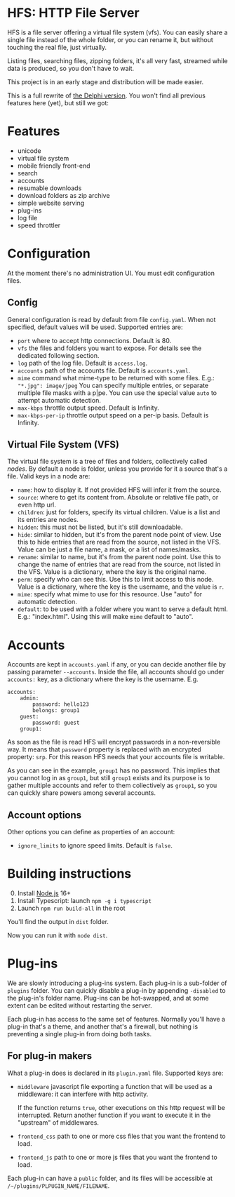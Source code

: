 # HFS: HTTP File Server

HFS is a file server offering a virtual file system (vfs).
You can easily share a single file instead of the whole folder,
or you can rename it, but without touching the real file, just virtually.

Listing files, searching files, zipping folders, it's all very fast, streamed while data is produced, so you don't have to wait. 

This project is in an early stage and distribution will be made easier.

This is a full rewrite of [the Delphi version](https://github.com/rejetto/hfs2).
You won't find all previous features here (yet), but still we got:

# Features
- unicode
- virtual file system
- mobile friendly front-end
- search
- accounts
- resumable downloads
- download folders as zip archive
- simple website serving
- plug-ins
- log file
- speed throttler

# Configuration

At the moment there's no administration UI. You must edit configuration files.

## Config

General configuration is read by default from file `config.yaml`.
When not specified, default values will be used.
Supported entries are:
- `port` where to accept http connections. Default is 80.
- `vfs` the files and folders you want to expose. For details see the dedicated following section.
- `log` path of the log file. Default is `access.log`.
- `accounts` path of the accounts file. Default is `accounts.yaml`.
- `mime` command what mime-type to be returned with some files. 
    E.g.: `"*.jpg": image/jpeg`
    You can specify multiple entries, or separate multiple file masks with a p|pe.
    You can use the special value `auto` to attempt automatic detection.
- `max-kbps` throttle output speed. Default is Infinity.
- `max-kbps-per-ip` throttle output speed on a per-ip basis. Default is Infinity.
 
## Virtual File System (VFS)

The virtual file system is a tree of files and folders, collectively called *nodes*.
By default a node is folder, unless you provide for it a source that's a file.
Valid keys in a node are: 
- `name`: how to display it. If not provided HFS will infer it from the source.  
- `source`: where to get its content from. Absolute or relative file path, or even http url.
- `children`: just for folders, specify its virtual children.
     Value is a list and its entries are nodes.  
- `hidden`: this must not be listed, but it's still downloadable.
- `hide`: similar to hidden, but it's from the parent node point of view.
     Use this to hide entries that are read from the source, not listed in the VFS.
     Value can be just a file name, a mask, or a list of names/masks. 
- `rename`: similar to name, but it's  from the parent node point.
     Use this to change the name of  entries that are read from the source, not listed in the VFS.
     Value is a dictionary, where the key is the original name.   
- `perm`: specify who can see this.
     Use this to limit access to this node.
     Value is a dictionary, where the key is the username, and the value is `r`.    
- `mime`: specify what mime to use for this resource. Use "auto" for automatic detection.
- `default`: to be used with a folder where you want to serve a default html. E.g.: "index.html". Using this will make `mime` default to "auto".  

# Accounts

Accounts are kept in `accounts.yaml` if any, or you can decide another file by passing parameter `--accounts`.
Inside the file, all accounts should go under `accounts:` key, as a dictionary where the key is the username.
E.g.
```
accounts:
    admin:
        password: hello123
        belongs: group1
    guest:
        password: guest
    group1:
```

As soon as the file is read HFS will encrypt passwords in a non-reversible way. It means that `password` property is replaced with an encrypted property: `srp`.
For this reason HFS needs that your accounts file is writable.

As you can see in the example, `group1` has no password. This implies that you cannot log in as `group1`, but still `group1` exists and its purpose is to
gather multiple accounts and refer to them collectively as `group1`, so you can quickly share powers among several accounts.

## Account options

Other options you can define as properties of an account:

- `ignore_limits` to ignore speed limits. Default is `false`.

# Building instructions

0. Install [Node.js](https://nodejs.org/) 16+ 
1. Install Typescript: launch `npm -g i typescript`
3. Launch `npm run build-all` in the root

You'll find the output in `dist` folder.

Now you can run it with `node dist`.

# Plug-ins

We are slowly introducing a plug-ins system.
Each plug-in is a sub-folder of `plugins` folder.
You can quickly disable a plug-in by appending `-disabled` to the plug-in's folder name.
Plug-ins can be hot-swapped, and at some extent can be edited without restarting the server. 

Each plug-in has access to the same set of features.
Normally you'll have a plug-in that's a theme, and another that's a firewall,
but nothing is preventing a single plug-in from doing both tasks.

## For plug-in makers

What a plug-in does is declared in its `plugin.yaml` file.
Supported keys are:

- `middleware` javascript file exporting a function that will be used as a middleware: it can interfere with http activity. 

    If the function returns `true`, other executions on this http request will be interrupted.
    Return another function if you want to execute it in the "upstream" of middlewares.

- `frontend_css` path to one or more css files that you want the frontend to load.

- `frontend_js` path to one or more js files that you want the frontend to load.

Each plug-in can have a `public` folder, and its files will be accessible at `/~/plugins/PLPUGIN_NAME/FILENAME`.

